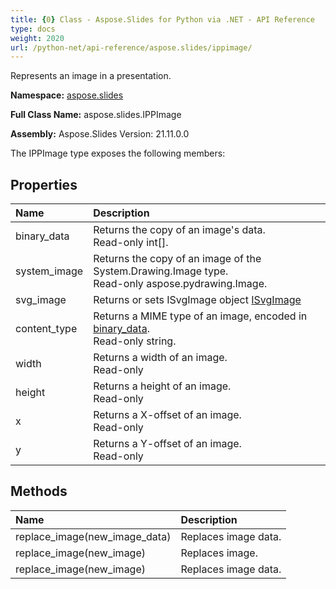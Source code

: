 ```yaml
---
title: {0} Class - Aspose.Slides for Python via .NET - API Reference
type: docs
weight: 2020
url: /python-net/api-reference/aspose.slides/ippimage/
---
```


Represents an image in a presentation.

**Namespace:** [aspose.slides](/python-net/api-reference/aspose.slides/)

**Full Class Name:** aspose.slides.IPPImage

**Assembly:**  Aspose.Slides Version: 21.11.0.0

The IPPImage type exposes the following members:
## **Properties**
|**Name**|**Description**|
| :- | :- |
|binary_data|Returns the copy of an image's data.<br/>            Read-only int[].|
|system_image|Returns the copy of an image of the System.Drawing.Image type.<br/>            Read-only aspose.pydrawing.Image.|
|svg_image|Returns or sets ISvgImage object [ISvgImage](/python-net/api-reference/aspose.slides/isvgimage/)|
|content_type|Returns a MIME type of an image, encoded in [binary_data](/python-net/api-reference/aspose.slides/ippimage/).<br/>            Read-only string.|
|width|Returns a width of an image.<br/>            Read-only|
|height|Returns a height of an image.<br/>            Read-only|
|x|Returns a X-offset of an image.<br/>            Read-only|
|y|Returns a Y-offset of an image.<br/>            Read-only|
## **Methods**
|**Name**|**Description**|
| :- | :- |
|replace_image(new_image_data)|Replaces image data.|
|replace_image(new_image)|Replaces image.|
|replace_image(new_image)|Replaces image data.|
